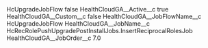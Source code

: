 <?xml version="1.0" encoding="UTF-8"?>
<CustomMetadata xmlns="http://soap.sforce.com/2006/04/metadata" xmlns:xsi="http://www.w3.org/2001/XMLSchema-instance" xmlns:xsd="http://www.w3.org/2001/XMLSchema">
    <label>HcUpgradeJobFlow</label>
    <protected>false</protected>
    <values>
        <field>HealthCloudGA__Active__c</field>
        <value xsi:type="xsd:boolean">true</value>
    </values>
    <values>
        <field>HealthCloudGA__Custom__c</field>
        <value xsi:type="xsd:boolean">false</value>
    </values>
    <values>
        <field>HealthCloudGA__JobFlowName__c</field>
        <value xsi:type="xsd:string">HcUpgradeJobFlow</value>
    </values>
    <values>
        <field>HealthCloudGA__JobName__c</field>
        <value xsi:type="xsd:string">HcRecRolePushUpgradePostInstallJobs.InsertReciprocalRolesJob</value>
    </values>
    <values>
        <field>HealthCloudGA__JobOrder__c</field>
        <value xsi:type="xsd:double">7.0</value>
    </values>
</CustomMetadata>
